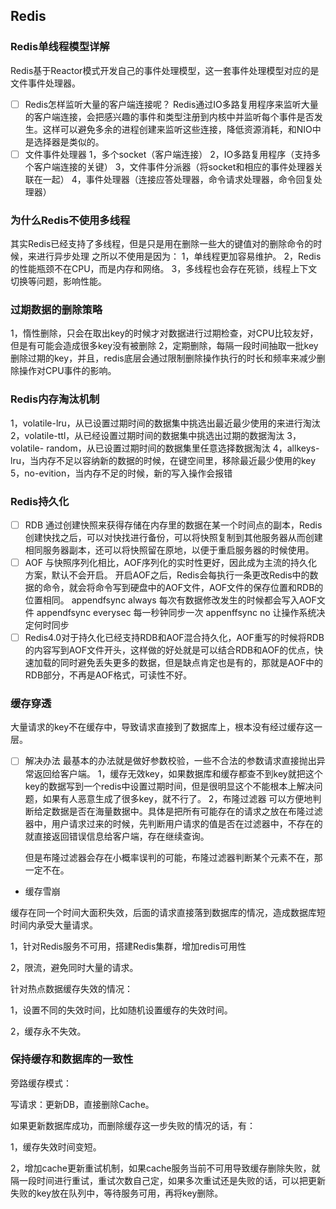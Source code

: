 ## Redis
### Redis单线程模型详解
Redis基于Reactor模式开发自己的事件处理模型，这一套事件处理模型对应的是文件事件处理器。
- [ ] Redis怎样监听大量的客户端连接呢？
Redis通过IO多路复用程序来监听大量的客户端连接，会把感兴趣的事件和类型注册到内核中并监听每个事件是否发生。这样可以避免多余的进程创建来监听这些连接，降低资源消耗，和NIO中是选择器是类似的。
- [ ] 文件事件处理器
1，多个socket（客户端连接）
2，IO多路复用程序（支持多个客户端连接的关键）
3，文件事件分派器（将socket和相应的事件处理器关联在一起）
4，事件处理器（连接应答处理器，命令请求处理器，命令回复处理器）
### 为什么Redis不使用多线程
其实Redis已经支持了多线程，但是只是用在删除一些大的键值对的删除命令的时候，来进行异步处理
之所以不使用是因为：
1，单线程更加容易维护。
2，Redis的性能瓶颈不在CPU，而是内存和网络。
3，多线程也会存在死锁，线程上下文切换等问题，影响性能。
### 过期数据的删除策略
1，惰性删除，只会在取出key的时候才对数据进行过期检查，对CPU比较友好，但是有可能会造成很多key没有被删除
2，定期删除，每隔一段时间抽取一批key删除过期的key，并且，redis底层会通过限制删除操作执行的时长和频率来减少删除操作对CPU事件的影响。
### Redis内存淘汰机制
1，volatile-lru，从已设置过期时间的数据集中挑选出最近最少使用的来进行淘汰
2，volatile-ttl，从已经设置过期时间的数据集中挑选出过期的数据淘汰
3，volatile- random，从已设置过期时间的数据集里任意选择数据淘汰
4，allkeys-lru，当内存不足以容纳新的数据的时候，在键空间里，移除最近最少使用的key
5，no-evition，当内存不足的时候，新的写入操作会报错

### Redis持久化
- [ ] RDB
通过创建快照来获得存储在内存里的数据在某一个时间点的副本，Redis创建快找之后，可以对快找进行备份，可以将快照复制到其他服务器从而创建相同服务器副本，还可以将快照留在原地，以便于重启服务器的时候使用。
- [ ] AOF
与快照序列化相比，AOF序列化的实时性更好，因此成为主流的持久化方案，默认不会开启。
开启AOF之后，Redis会每执行一条更改Redis中的数据的命令，就会将命令写到硬盘中的AOF文件，AOF文件的保存位置和RDB的位置相同。
appendfsync always 每次有数据修改发生的时候都会写入AOF文件
appendfsync everysec 每一秒钟同步一次
appenffsync no 让操作系统决定何时同步
- [ ] Redis4.0对于持久化已经支持RDB和AOF混合持久化，AOF重写的时候将RDB的内容写到AOF文件开头，这样做的好处就是可以结合RDB和AOF的优点，快速加载的同时避免丢失更多的数据，但是缺点肯定也是有的，那就是AOF中的RDB部分，不再是AOF格式，可读性不好。
### 缓存穿透
大量请求的key不在缓存中，导致请求直接到了数据库上，根本没有经过缓存这一层。
- [ ] 解决办法
  最基本的办法就是做好参数校验，一些不合法的参数请求直接抛出异常返回给客户端。
  1，缓存无效key，如果数据库和缓存都查不到key就把这个key的数据写到一个redis中设置过期时间，但是很明显这个不能根本上解决问题，如果有人恶意生成了很多key，就不行了。
  2，布隆过滤器
  可以方便地判断给定数据是否在海量数据中。具体是把所有可能存在的请求之放在布隆过滤器中，用户请求过来的时候，先判断用户请求的值是否在过滤器中，不存在的就直接返回错误信息给客户端，存在继续查询。 

  但是布隆过滤器会存在小概率误判的可能，布隆过滤器判断某个元素不在，那一定不在。

- 缓存雪崩

缓存在同一个时间大面积失效，后面的请求直接落到数据库的情况，造成数据库短时间内承受大量请求。

1，针对Redis服务不可用，搭建Redis集群，增加redis可用性

2，限流，避免同时大量的请求。

针对热点数据缓存失效的情况：

1，设置不同的失效时间，比如随机设置缓存的失效时间。

2，缓存永不失效。

### 保持缓存和数据库的一致性

旁路缓存模式：

写请求：更新DB，直接删除Cache。

如果更新数据库成功，而删除缓存这一步失败的情况的话，有：

1，缓存失效时间变短。

2，增加cache更新重试机制，如果cache服务当前不可用导致缓存删除失败，就隔一段时间进行重试，重试次数自己定，如果多次重试还是失败的话，可以把更新失败的key放在队列中，等待服务可用，再将key删除。